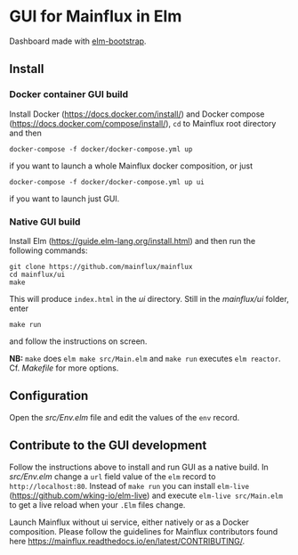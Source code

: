 # GUI for Mainflux in Elm
Dashboard made with [elm-bootstrap](http://elm-bootstrap.info/).

## Install

### Docker container GUI build

Install Docker (https://docs.docker.com/install/) and Docker compose
(https://docs.docker.com/compose/install/), `cd` to Mainflux root directory and
then

`docker-compose -f docker/docker-compose.yml up`

if you want to launch a whole Mainflux docker composition, or just

`docker-compose -f docker/docker-compose.yml up ui`

if you want to launch just GUI.

### Native GUI build

Install Elm (https://guide.elm-lang.org/install.html) and then run the following
commands:

```
git clone https://github.com/mainflux/mainflux
cd mainflux/ui
make
```

This will produce `index.html` in the _ui_ directory. Still in the _mainflux/ui_
folder, enter

`make run`

and follow the instructions on screen.

**NB:** `make` does `elm make src/Main.elm` and `make run` executes `elm
reactor`. Cf. _Makefile_ for more options.

## Configuration

Open the _src/Env.elm_ file and edit the values of the `env` record.

## Contribute to the GUI development

Follow the instructions above to install and run GUI as a native build. In
_src/Env.elm_ change a `url` field value of the `elm` record to
`http://localhost:80`. Instead of `make run` you can install `elm-live`
(https://github.com/wking-io/elm-live) and execute `elm-live src/Main.elm` to
get a live reload when your `.Elm` files change.

Launch Mainflux without ui service, either natively or as a Docker composition.
Please follow the guidelines for Mainflux contributors found here
https://mainflux.readthedocs.io/en/latest/CONTRIBUTING/.
